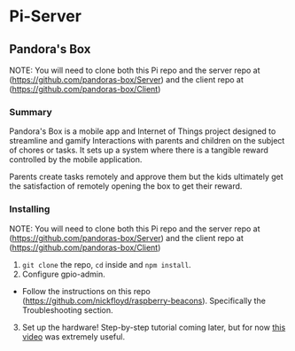 # Pi-Server
## Pandora's Box

NOTE: You will need to clone both this Pi repo and the server repo at (https://github.com/pandoras-box/Server) and the client repo at (https://github.com/pandoras-box/Client)

### Summary
Pandora's Box is a mobile app and Internet of Things project designed to streamline and gamify Interactions with parents and children on the subject of chores or tasks. It sets up a system where there is a tangible reward controlled by the mobile application.

Parents create tasks remotely and approve them but the kids ultimately get the satisfaction of remotely opening the box to get their reward.

### Installing 
NOTE: You will need to clone both this Pi repo and the server repo at (https://github.com/pandoras-box/Server) and the client repo at (https://github.com/pandoras-box/Client)

1. `git clone` the repo, `cd` inside and `npm install`.
2. Configure gpio-admin.
* Follow the instructions on this repo (https://github.com/nickfloyd/raspberry-beacons). Specifically the Troubleshooting section.
3. Set up the hardware! Step-by-step tutorial coming later, but for now [this video](https://www.youtube.com/watch?v=AK-u71Lk5VI) was extremely useful.
